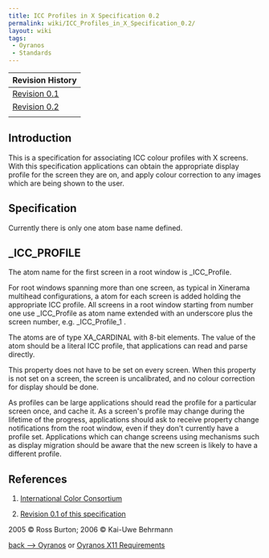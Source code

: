 ```yaml
---
title: ICC Profiles in X Specification 0.2
permalink: wiki/ICC_Profiles_in_X_Specification_0.2/
layout: wiki
tags:
 - Oyranos
 - Standards
---
```


| Revision History                                                                |
|---------------------------------------------------------------------------------|
| [Revision 0.1](http://www.burtonini.com/computing/x-icc-profiles-spec-0.1.html) |
| [Revision 0.2](http://www.burtonini.com/computing/x-icc-profiles-spec-0.2.html) |
||

Introduction
------------

This is a specification for associating ICC colour profiles with X
screens. With this specification applications can obtain the appropriate
display profile for the screen they are on, and apply colour correction
to any images which are being shown to the user.

Specification
-------------

Currently there is only one atom base name defined.

\_ICC\_PROFILE
--------------

The atom name for the first screen in a root window is \_ICC\_Profile.

For root windows spanning more than one screen, as typical in Xinerama
multihead configurations, a atom for each screen is added holding the
appropriate ICC profile. All screens in a root window starting from
number one use \_ICC\_Profile as atom name extended with an underscore
plus the screen number, e.g. \_ICC\_Profile\_1 .

The atoms are of type <span class="type">XA\_CARDINAL</span> with 8-bit
elements. The value of the atom should be a literal ICC profile, that
applications can read and parse directly.

This property does not have to be set on every screen. When this
property is not set on a screen, the screen is uncalibrated, and no
colour correction for display should be done.

As profiles can be large applications should read the profile for a
particular screen once, and cache it. As a screen's profile may change
during the lifetime of the progress, applications should ask to receive
property change notifications from the root window, even if they don't
currently have a profile set. Applications which can change screens
using mechanisms such as display migration should be aware that the new
screen is likely to have a different profile.

References
----------

1. [International Color Consortium](http://www.color.org)

2. [Revision 0.1 of this
specification](http://www.burtonini.com/computing/x-icc-profiles-spec-0.1.html)

2005 © Ross Burton; 2006 © Kai-Uwe Behrmann

[back --&gt; Oyranos](/wiki/Oyranos "wikilink") or [Oyranos X11
Requirements](/wiki/Oyranos_X11_Requirements "wikilink")

